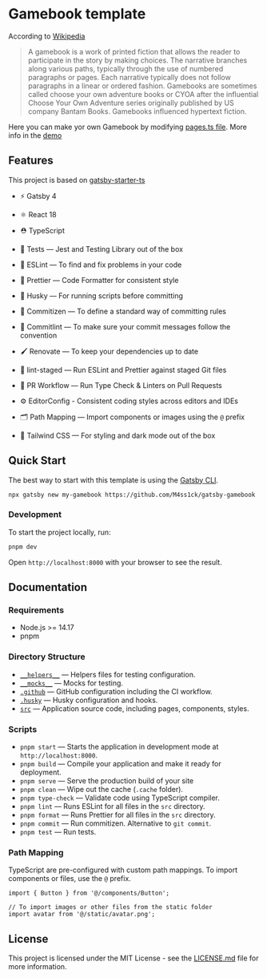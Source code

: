 # Gamebook template

According to [Wikipedia](https://en.wikipedia.org/wiki/Gamebook)

> A gamebook is a work of printed fiction that allows the reader to participate in the story by making choices. The narrative branches along various paths, typically through the use of numbered paragraphs or pages. Each narrative typically does not follow paragraphs in a linear or ordered fashion. Gamebooks are sometimes called choose your own adventure books or CYOA after the influential Choose Your Own Adventure series originally published by US company Bantam Books. Gamebooks influenced hypertext fiction.

Here you can make yor own Gamebook by modifying [pages.ts file](./src/data/pages.ts). More info in the [demo](https://gamebook.gatsbyjs.io/)

## Features

This project is based on [gatsby-starter-ts](https://github.com/jpedroschmitz/gatsby-starter-ts)

- ⚡️ Gatsby 4
- ⚛️ React 18
- ⛑ TypeScript
- 🐐 Tests — Jest and Testing Library out of the box
- 📏 ESLint — To find and fix problems in your code
- 💖 Prettier — Code Formatter for consistent style
- 🐶 Husky — For running scripts before committing
- 📄 Commitizen — To define a standard way of committing rules
- 🚓 Commitlint — To make sure your commit messages follow the convention
- 🖌 Renovate — To keep your dependencies up to date
- 🚫 lint-staged — Run ESLint and Prettier against staged Git files
- 👷 PR Workflow — Run Type Check & Linters on Pull Requests
- ⚙️ EditorConfig - Consistent coding styles across editors and IDEs
- 🗂 Path Mapping — Import components or images using the `@` prefix

- 🎨 Tailwind CSS — For styling and dark mode out of the box

## Quick Start

The best way to start with this template is using the [Gatsby CLI](https://www.gatsbyjs.com/docs/reference/gatsby-cli/).

```
npx gatsby new my-gamebook https://github.com/M4ss1ck/gatsby-gamebook
```

### Development

To start the project locally, run:

```bash
pnpm dev
```

Open `http://localhost:8000` with your browser to see the result.

## Documentation

### Requirements

- Node.js >= 14.17
- pnpm

### Directory Structure

- [`__helpers__`](./__helpers__/) — Helpers files for testing configuration.<br>
- [`__mocks__`](./__mocks__/) — Mocks for testing.<br>
- [`.github`](.github) — GitHub configuration including the CI workflow.<br>
- [`.husky`](.husky) — Husky configuration and hooks.<br>
- [`src`](./src) — Application source code, including pages, components, styles.

### Scripts

- `pnpm start` — Starts the application in development mode at `http://localhost:8000`.
- `pnpm build` — Compile your application and make it ready for deployment.
- `pnpm serve` — Serve the production build of your site
- `pnpm clean` — Wipe out the cache (`.cache` folder).
- `pnpm type-check` — Validate code using TypeScript compiler.
- `pnpm lint` — Runs ESLint for all files in the `src` directory.
- `pnpm format` — Runs Prettier for all files in the `src` directory.
- `pnpm commit` — Run commitizen. Alternative to `git commit`.
- `pnpm test` — Run tests.

### Path Mapping

TypeScript are pre-configured with custom path mappings. To import components or files, use the `@` prefix.

```tsx
import { Button } from '@/components/Button';

// To import images or other files from the static folder
import avatar from '@/static/avatar.png';
```

## License

This project is licensed under the MIT License - see the [LICENSE.md](LICENSE.md) file for more information.
